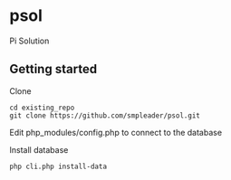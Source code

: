 # psol
Pi Solution

## Getting started

Clone
```
cd existing_repo
git clone https://github.com/smpleader/psol.git
```
Edit php_modules/config.php to connect to the database

Install database
```
php cli.php install-data
```
